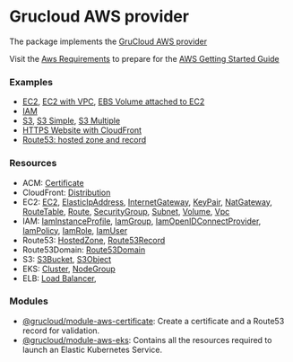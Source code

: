 # Grucloud AWS provider

The package implements the [GruCloud AWS provider](https://www.npmjs.com/package/@grucloud/provider-aws)

Visit the [Aws Requirements](https://grucloud.com/docs/aws/AwsRequirements) to prepare for the [AWS Getting Started Guide](https://grucloud.com/docs/aws/AwsGettingStarted)

### Examples

- [EC2](https://github.com/grucloud/grucloud/tree/main/examples/aws/ec2), [EC2 with VPC](https://github.com/grucloud/grucloud/tree/main/examples/aws/ec2-vpc), [EBS Volume attached to EC2](https://github.com/grucloud/grucloud/tree/main/examples/aws/volume)
- [IAM](https://github.com/grucloud/grucloud/tree/main/examples/aws/iam)
- [S3](https://github.com/grucloud/grucloud/tree/main/examples/aws/s3), [S3 Simple](https://github.com/grucloud/grucloud/tree/main/examples/aws/s3-simple), [S3 Multiple](https://github.com/grucloud/grucloud/tree/main/examples/aws/s3-multiple)
- [HTTPS Website with CloudFront](https://github.com/grucloud/grucloud/tree/main/examples/aws/website-https)
- [Route53: hosted zone and record](https://github.com/grucloud/grucloud/tree/main/examples/aws/route53)

### Resources

- ACM: [Certificate](https://grucloud.com/docs/aws/resources/ACM/AcmCertificate)
- CloudFront: [Distribution](https://grucloud.com/docs/aws/resources/CloudFront/CloudFrontDistribution)
- EC2: [EC2](https://grucloud.com/docs/aws/resources/EC2/EC2), [ElasticIpAddress](https://grucloud.com/docs/aws/resources/EC2/ElasticIpAddress), [InternetGateway](https://grucloud.com/docs/aws/resources/EC2/InternetGateway), [KeyPair](https://grucloud.com/docs/aws/resources/EC2/KeyPair), [NatGateway](https://grucloud.com/docs/aws/resources/EC2/NatGateway), [RouteTable](https://grucloud.com/docs/aws/resources/EC2/RouteTable), [Route](https://grucloud.com/docs/aws/resources/EC2/Route), [SecurityGroup](https://grucloud.com/docs/aws/resources/EC2/SecurityGroup), [Subnet](https://grucloud.com/docs/aws/resources/EC2/Subnet), [Volume](https://grucloud.com/docs/aws/resources/EC2/Volume), [Vpc](https://grucloud.com/docs/aws/resources/EC2/Vpc)
- IAM: [IamInstanceProfile](https://grucloud.com/docs/aws/resources/IAM/IamInstanceProfile), [IamGroup](https://grucloud.com/docs/aws/resources/IAM/IamGroup), [IamOpenIDConnectProvider](https://grucloud.com/docs/aws/resources/IAM/IamOpenIDConnectProvider), [IamPolicy](https://grucloud.com/docs/aws/resources/IAM/IamPolicy), [IamRole](https://grucloud.com/docs/aws/resources/IAM/IamRole), [IamUser](https://grucloud.com/docs/aws/resources/IAM/IamUser)
- Route53: [HostedZone](https://grucloud.com/docs/aws/resources/Route53/Route53HostedZone), [Route53Record](https://grucloud.com/docs/aws/resources/Route53/Route53Record)
- Route53Domain: [Route53Domain](https://grucloud.com/docs/aws/resources/Route53Domain/Route53Domain)
- S3: [S3Bucket](https://grucloud.com/docs/aws/resources/S3/S3Bucket), [S3Object](https://grucloud.com/docs/aws/resources/S3/S3Object)
- EKS: [Cluster](https://grucloud.com/docs/aws/resources/EKS/EksCluster), [NodeGroup](https://grucloud.com/docs/aws/resources/EKS/EksNodeGroup)
- ELB: [Load Balancer](https://grucloud.com/docs/aws/resources/ELB/Loadbalancer),

### Modules

- [@grucloud/module-aws-certificate](https://www.npmjs.com/package/@grucloud/module-aws-certificate): Create a certificate and a Route53 record for validation.
- [@grucloud/module-aws-eks](https://www.npmjs.com/package/@grucloud/module-aws-eks): Contains all the resources required to launch an Elastic Kubernetes Service.
